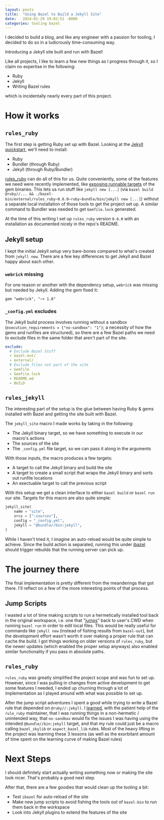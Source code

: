 ```yaml
---
layout: posts
title:  "Using Bazel to Build a Jekyll Site"
date:   2024-01-29 19:02:51 -0800
categories: tooling bazel
---
```

I decided to build a blog, and like any engineer with a passion for tooling, I decided to do so in a ludicrously time-consuming way.

Introducing a Jekyll site built and run with Bazel!

Like all projects, I like to learn a few new things as I progress through it, so I claim no expertise in the following:
- Ruby
- Jekyll
- Writing Bazel rules

which is incidentally nearly every part of this project.

# How it works

## `rules_ruby`
The first step is getting Ruby set up with Bazel. Looking at the [Jekyll quickstart][jeykll_docs], we'll need to install:
  - Ruby
  - Bundler (through Ruby)
  - Jekyll (through Ruby/Bundler)

[rules_ruby][rules_ruby] can do all of this for us. Quite conveniently, some of the features we need were recently implemented, like [exposing runnable targets][rules_ruby_hermetic_commands] of the gem binaries. This lets us run stuff like `jekyll new [...]` (via `bazel build @ruby//... && ./bazel-bin/external/rules_ruby~0.6.0~ruby~bundle/bin/jekyll new [...]`) without a separate local installation of those tools to get the project set up. A similar command to Bundler was needed to get `Gemfile.lock` generated.

At the time of this writing I set up `rules_ruby` version `0.6.0` with an installation as documented nicely in the repo's README.

## Jekyll setup

I kept the initial Jekyll setup very bare-bones compared to what's created from `jekyll new`. There are a few key differences to get Jekyll and Bazel happy about each other.

### `webrick` missing
For one reason or another with the dependency setup, `webrick` was missing but needed by Jekyll. Adding the gem fixed it:
```
gem "webrick", "~> 1.8"
```

### `_config.yml` excludes
The Jekyll build process involves running without a sandbox (`execution_requirements = {"no-sandbox": "1"}`; a necessity of how the gems and runfiles are structured), so there are a few Bazel paths we need to exclude files in the same folder that aren't part of the site.

```yaml
exclude:
  # Exclude Bazel Stuff
  - bazel-out/
  - external/
  # Exclude files not part of the site
  - Gemfile
  - Gemfile.lock
  - README.md
  - BUILD
```

## `rules_jekyll`

The interesting part of the setup is the glue between having Ruby & gems installed with Bazel and getting the site built with Bazel.

The `jekyll_site` macro I made works by taking in the following:
- The Jekyll binary target, so we have something to execute in our macro's actions
- The sources of the site
- The `_config.yml` file target, so we can pass it along in the arguments

With those inputs, the macro produces a few targets:
- A target to call the Jekyll binary and build the site
- A target to create a small script that wraps the Jekyll binary and sorts out runfile locations
- An exectuable target to call the previous script

With this setup we get a clean interface to either `bazel build` or `bazel run` our site. Targets for this macro are also quite simple:
```python
jekyll_site(
    name = "site",
    srcs = [":sources"],
    config = "_config.yml",
    jekyll = "@bundle//bin:jekyll",
)
```

While I haven't tried it, I imagine an auto-reload would be quite simple to achieve. Since the build action is separated, running this under [ibazel](https://github.com/bazelbuild/bazel-watcher) should trigger rebuilds that the running server can pick up.

# The journey there

The final implementation is pretty different from the meanderings that got there. I'll reflect on a few of the more interesting points of that process.

## Jump Scripts
I wasted a lot of time making scripts to run a hermetically installed tool back in the original workspace, i.e. one that "[jumps][jump_script]" back to user's CWD when running `bazel run` in order to edit local files. This would be really useful for commands like `jekyll new` (instead of fishing results from `bazel-out`), but the development effort wasn't worth it over making a proper rule that can cache the build. I got things working on older versions of `rules_ruby`, but the newer updates (which enabled the proper setup anyways) also enabled similar functionality if you pass in absolute paths.

## `rules_ruby`
`rules_ruby` was greatly simplified the project scope and was fun to set up. However, since I was pulling in changes from active development to get some features I needed, I ended up churning through a lot of implementation as I played around with what was possible to set up.

After the jump script adventures I spent a good while trying to write a Bazel rule that depended on `@ruby//:jekyll`. I [learned](rules_ruby_issue), with the patient help of the `rule_ruby` maintainer, that I was running things in a non-hermetic / unintended way, that `no-sandbox` would fix the issues I was having using the intended `@bundle//bin:jekyll` target, and that my rule could just be a macro calling `bazel_skylib` or `aspect_bazel_lib` rules. Most of the heavy lifting in the project was learning these 3 lessons (as well as the exorbitant amount of time spent on the learning curve of making Bazel rules)

# Next Steps

I should definitely start actually writing something now or making the site look nicer. That's probably a good next step.

After that, there are a few goodies that would clean up the tooling a bit:
- Test `ibazel` for auto-reload of the site
- Make new jump scripts to avoid fishing the tools out of `bazel-bin` to run them back in the workspace
- Look into Jekyll plugins to extend the features of the site

[ibazel]: https://github.com/bazelbuild/bazel-watcher
[jeykll_docs]: https://jekyllrb.com/docs/
[jump_script]: https://stackoverflow.com/a/72816931
[rules_ruby]: https://github.com/bazel-contrib/rules_ruby
[rules_ruby_git_issue]: https://github.com/bazel-contrib/rules_ruby/issues/62
[rules_ruby_hermetic_commands]: https://github.com/bazel-contrib/rules_ruby/issues/41
[rules_ruby_issue]: https://github.com/bazel-contrib/rules_ruby/issues/72
